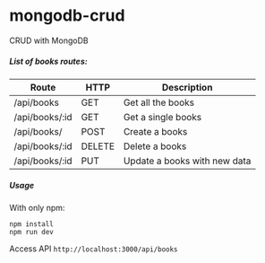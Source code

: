 # mongodb-crud
CRUD with MongoDB  

##### List of books routes:

|             Route           |  HTTP  |             Description               |
| --------------------------- | ------ | ------------------------------------- |
| /api/books                  | GET    | Get all the books                     |
| /api/books/:id              | GET    | Get a single books                    |
| /api/books/                 | POST   | Create a books                        |
| /api/books/:id              | DELETE | Delete a books                        |
| /api/books/:id              | PUT    | Update a books with new data          |

##### Usage
With only npm:
```
npm install
npm run dev
```

Access API `http://localhost:3000/api/books`
